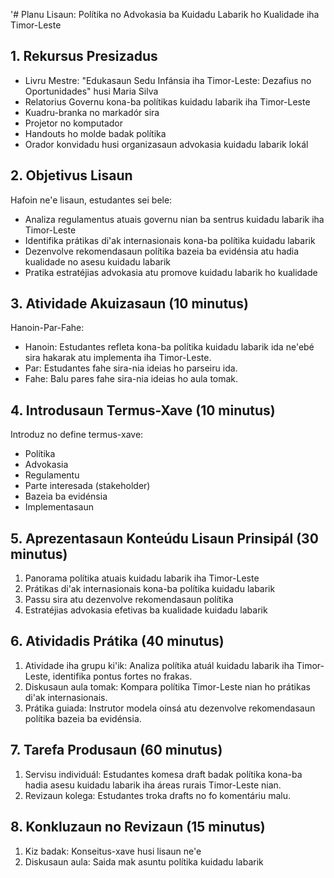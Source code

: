'# Planu Lisaun: Polítika no Advokasia ba Kuidadu Labarik ho Kualidade iha Timor-Leste

## 1. Rekursus Presizadus 

- Livru Mestre: "Edukasaun Sedu Infánsia iha Timor-Leste: Dezafius no Oportunidades" husi Maria Silva
- Relatorius Governu kona-ba polítikas kuidadu labarik iha Timor-Leste
- Kuadru-branka no markadór sira
- Projetor no komputador
- Handouts ho molde badak polítika  
- Orador konvidadu husi organizasaun advokasia kuidadu labarik lokál

## 2. Objetivus Lisaun

Hafoin ne'e lisaun, estudantes sei bele: 
- Analiza regulamentus atuais governu nian ba sentrus kuidadu labarik iha Timor-Leste
- Identifika prátikas di'ak internasionais kona-ba polítika kuidadu labarik
- Dezenvolve rekomendasaun polítika bazeia ba evidénsia atu hadia kualidade no asesu kuidadu labarik  
- Pratika estratéjias advokasia atu promove kuidadu labarik ho kualidade

## 3. Atividade Akuizasaun (10 minutus)

Hanoin-Par-Fahe:
- Hanoin: Estudantes refleta kona-ba polítika kuidadu labarik ida ne'ebé sira hakarak atu implementa iha Timor-Leste. 
- Par: Estudantes fahe sira-nia ideias ho parseiru ida.
- Fahe: Balu pares fahe sira-nia ideias ho aula tomak.

## 4. Introdusaun Termus-Xave (10 minutus)  

Introduz no define termus-xave:
- Polítika
- Advokasia
- Regulamentu
- Parte interesada (stakeholder)
- Bazeia ba evidénsia
- Implementasaun

## 5. Aprezentasaun Konteúdu Lisaun Prinsipál (30 minutus)

1. Panorama polítika atuais kuidadu labarik iha Timor-Leste
2. Prátikas di'ak internasionais kona-ba polítika kuidadu labarik  
3. Passu sira atu dezenvolve rekomendasaun polítika
4. Estratéjias advokasia efetivas ba kualidade kuidadu labarik

## 6. Atividadis Prátika (40 minutus)

1. Atividade iha grupu ki'ik: Analiza polítika atuál kuidadu labarik iha Timor-Leste, identifika pontus fortes no frakas.
2. Diskusaun aula tomak: Kompara polítika Timor-Leste nian ho prátikas di'ak internasionais.  
3. Prátika guiada: Instrutor modela oinsá atu dezenvolve rekomendasaun polítika bazeia ba evidénsia.

## 7. Tarefa Produsaun (60 minutus) 

1. Servisu individuál: Estudantes komesa draft badak polítika kona-ba hadia asesu kuidadu labarik iha áreas rurais Timor-Leste nian.
2. Revizaun kolega: Estudantes troka drafts no fo komentáriu malu.

## 8. Konkluzaun no Revizaun (15 minutus)

1. Kiz badak: Konseitus-xave husi lisaun ne'e
2. Diskusaun aula: Saida mak asuntu polítika kuidadu labarik